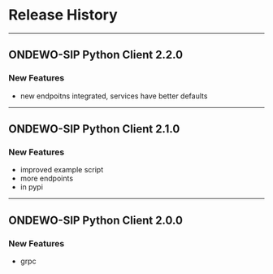 # Release History
*****************

## ONDEWO-SIP Python Client 2.2.0

### New Features
 * new endpoitns integrated, services have better defaults

*****************
## ONDEWO-SIP Python Client 2.1.0

### New Features
 * improved example script
 * more endpoints
 * in pypi

*****************

## ONDEWO-SIP Python Client 2.0.0

### New Features
 * grpc
